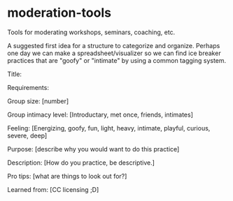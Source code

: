 # moderation-tools
Tools for moderating workshops, seminars, coaching, etc.


A suggested first idea for a structure to categorize and organize. Perhaps one day we can make a spreadsheet/visualizer so we can find ice breaker practices that are "goofy" or "intimate" by using a common tagging system.

Title: 

Requirements: 

Group size: [number]

Group intimacy level: [Introductary, met once, friends, intimates]

Feeling: [Energizing, goofy, fun, light, heavy, intimate, playful, curious, severe, deep]

Purpose: [describe why you would want to do this practice]

Description: [How do you practice, be descriptive.]

Pro tips: [what are things to look out for?]

Learned from: [CC licensing ;D]